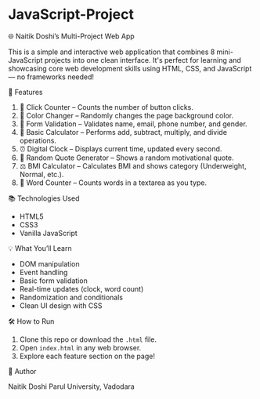 # JavaScript-Project

 🌐 Naitik Doshi’s Multi-Project Web App

This is a simple and interactive web application that combines 8 mini-JavaScript projects into one clean interface. It's perfect for learning and showcasing core web development skills using HTML, CSS, and JavaScript — no frameworks needed!

 🚀 Features

1. 🎯 Click Counter – Counts the number of button clicks.
2. 🎨 Color Changer – Randomly changes the page background color.
3. 📝 Form Validation – Validates name, email, phone number, and gender.
4. 🧮 Basic Calculator – Performs add, subtract, multiply, and divide operations.
5. ⏰ Digital Clock – Displays current time, updated every second.
6. 💬 Random Quote Generator – Shows a random motivational quote.
7. ⚖️ BMI Calculator – Calculates BMI and shows category (Underweight, Normal, etc.).
8. 📝 Word Counter – Counts words in a textarea as you type.

 📚 Technologies Used

- HTML5
- CSS3
- Vanilla JavaScript

 💡 What You’ll Learn

- DOM manipulation
- Event handling
- Basic form validation
- Real-time updates (clock, word count)
- Randomization and conditionals
- Clean UI design with CSS

 🛠 How to Run

1. Clone this repo or download the `.html` file.
2. Open `index.html` in any web browser.
3. Explore each feature section on the page!

 🙌 Author

Naitik Doshi
Parul University, Vadodara 


